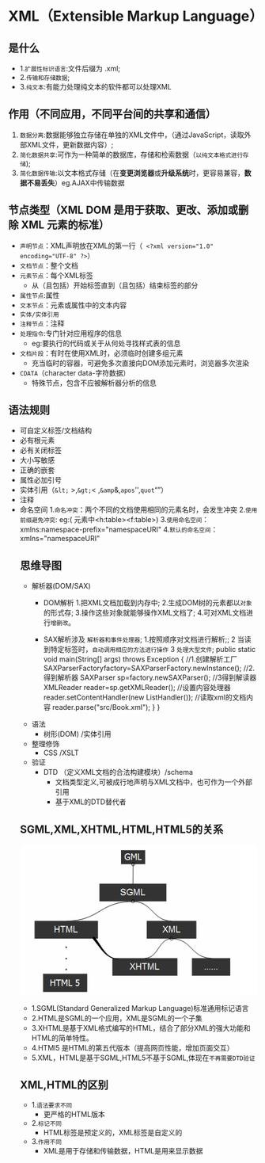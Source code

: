 # XML（Extensible Markup Language）
##  是什么
* 1.`扩展性标识语言`:文件后缀为 .xml;
* 2.`传输和存储数据`;
* 3.`纯文本`:有能力处理纯文本的软件都可以处理XML

## 作用（不同应用，不同平台间的共享和通信）
1. `数据分离`:数据能够独立存储在单独的XML文件中，（通过JavaScript，读取外部XML文件，更新数据内容）;
1. `简化数据共享`:可作为一种简单的数据库，存储和检索数据（`以纯文本格式进行存储`);
1. `简化数据传输`:以文本格式存储（在**变更浏览器**或**升级系统**时，更容易兼容，**数据不易丢失**）eg.AJAX中传输数据

## 节点类型（XML DOM 是用于获取、更改、添加或删除 XML 元素的标准）
* `声明节点`：XML声明放在XML的第一行（` <?xml version="1.0" encoding="UTF-8" ?>`）
* `文档节点`：整个文档
* `元素节点`：每个XML标签
	* 从（且包括）开始标签直到（且包括）结束标签的部分
* `属性节点`:属性
* `文本节点`：元素或属性中的文本内容
* `实体/实体引用`
* `注释节点`：注释
* `处理指令`:专门针对应用程序的信息
	- eg:要执行的代码或关于从何处寻找样式表的信息
* `文档片段`：有时在使用XML时，必须临时创建多组元素
	- 充当临时的容器，可避免多次直接向DOM添加元素时，浏览器多次渲染
* `CDATA`（character data-字符数据）
	* 特殊节点，包含不应被解析器分析的信息

## 语法规则
* 可自定义标签/文档结构
* 必有根元素
* 必有关闭标签
* 大小写敏感
* 正确的嵌套
* 属性必加引号
* 实体引用（`&lt;` >,`&gt;`< ,`&amp`&,`apos`'',`quot`“”）
* 注释
* 命名空间
	1.`命名冲突`：两个不同的文档使用相同的元素名时，会发生冲突
	2.`使用前缀避免冲突`: eg:(<table> 元素中<h:table><f:table>)
	3.`使用命名空间`：xmlns:namespace-prefix="namespaceURI"
	4.`默认的命名空间`：xmlns="namespaceURI"

## 思维导图
* 解析器(DOM/SAX)
 	- DOM解析
		1.把XML文档加载到内存中;
		2.生成DOM树的元素都以`对象`的形式存;
		3.操作这些对象就能够操作XML文档了;
		4.可对XML文档进行`增删改`。

 	- SAX解析涉及 `解析器和事件处理器`;
		1.按照顺序对文档进行解析;;
		2 当读到特定标签时，`自动调用相应的方法进行操作`
		3 `处理大型文件`;
	 	  public static void main(String[] args) throws Exception {
	        //1.创建解析工厂
					SAXParserFactoryfactory=SAXParserFactory.newInstance();
	        //2.得到解析器
	        SAXParser sp=factory.newSAXParser();
	        //3得到解读器
	        XMLReader reader=sp.getXMLReader();
	        //设置内容处理器
	        reader.setContentHandler(new ListHandler());
	        //读取xml的文档内容
	        reader.parse("src/Book.xml");
	    	}
			}
* 语法
  * 树形(DOM) /实体引用
* 整理修饰
  * CSS /XSLT
* 验证
  * DTD （定义XML文档的合法构建模块）/schema
  	* 文档类型定义,可被成行地声明与XML文档中，也可作为一个外部引用
  	* 基于XML的DTD替代者

## SGML,XML,XHTML,HTML,HTML5的关系
![关系图](./img/1.png)
* 1.SGML(Standard Generalized Markup Language)标准通用标记语言
* 2.HTML是SGML的一个应用，XML是SGML的一个子集
* 3.XHTML是基于XML格式编写的HTML，结合了部分XML的强大功能和HTML的简单特性。
* 4.HTMl5 是HTML的第五代版本（提高网页性能，增加页面交互）
* 5.XML，HTML是基于SGML,HTML5不基于SGML,体现在`不再需要DTD验证`

## XML,HTML的区别
* 1.`语法要求不同`
	- 更严格的HTML版本
* 2.`标记不同`
	- HTML标签是预定义的，XML标签是自定义的
* 3.`作用不同`
	- XML是用于存储和传输数据，HTML是用来显示数据
